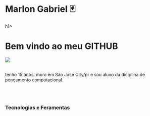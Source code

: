 <div display="inline-block">
<h1 aling="left"> Marlon Gabriel 🃏 </h1>h1>
<h1 aling="left"> Bem vindo ao meu <b>GITHUB</b> </h1>

<img src="https://cdn.jsdelivr.net/gh/devicons/devicon/icons/facebook/facebook-original.svg" widh="80" />


</br>
</br>

tenho 15 anos, moro em São José City/pr e sou aluno da diciplina de pençamento computacional.


</br>
</br>

### Tecnologias e Feramentas
<code>

</code>
<code>

</code>
